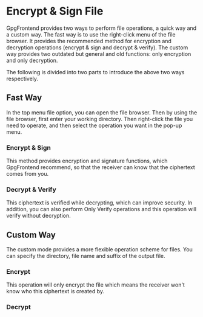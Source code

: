 # Encrypt & Sign File

GpgFrontend provides two ways to perform file operations, a quick way and a custom way.
The fast way is to use the right-click menu of the file browser.
It provides the recommended method for encryption and decryption operations (encrypt & sign and decrypt & verify).
The custom way provides two outdated but general and old functions: only encryption and only decryption.

The following is divided into two parts to introduce the above two ways respectively.

## Fast Way

In the top menu file option, you can open the file browser.
Then by using the file browser, first enter your working directory.
Then right-click the file you need to operate, and then select the operation you want in the pop-up menu.

### Encrypt & Sign

This method provides encryption and signature functions, which GpgFrontend recommend, so that the receiver can know that the ciphertext comes from you.


### Decrypt & Verify

This ciphertext is verified while decrypting, which can improve security.
In addition, you can also perform Only Verify operations and this operation will verify without decryption.

## Custom Way

The custom mode provides a more flexible operation scheme for files. You can specify the directory, file name and suffix of the output file.

### Encrypt 

This operation will only encrypt the file which means the receiver won't know who this ciphertext is created by.

### Decrypt










